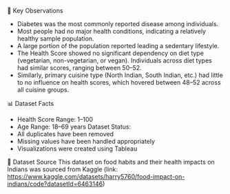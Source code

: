 📌 Key Observations
- Diabetes was the most commonly reported disease among individuals.
- Most people had no major health conditions, indicating a relatively healthy sample population.
- A large portion of the population reported leading a sedentary lifestyle.
- The Health Score showed no significant dependency on diet type (vegetarian, non-vegetarian, or vegan). Individuals across diet types had similar scores, ranging between 50–52.
- Similarly, primary cuisine type (North Indian, South Indian, etc.) had little to no influence on health scores, which hovered between 48–52 across all cuisine groups.

📊 Dataset Facts
- Health Score Range: 1–100
- Age Range: 18–69 years
Dataset Status:
- All duplicates have been removed
- Missing values have been handled appropriately
- Visualizations were created using Tableau

📁 Dataset Source
This dataset on food habits and their health impacts on Indians was sourced from Kaggle
(link: https://www.kaggle.com/datasets/harry5760/food-impact-on-indians/code?datasetId=6463146)
